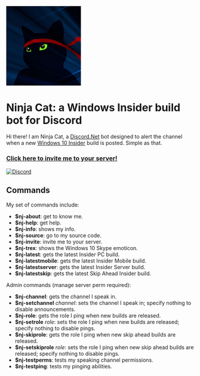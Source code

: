 <img src="src/ninjacat.jpg?raw=true" alt="Avatar" width="200" />

# Ninja Cat: a Windows Insider build bot for Discord
Hi there! I am Ninja Cat, a [Discord.Net](https://github.com/RogueException/Discord.Net) bot designed to alert the channel when a new [Windows 10 Insider](https://insider.windows.com/) build is posted. Simple as that.

### [Click here to invite me to your server!](https://discordapp.com/oauth2/authorize?permissions=19456&client_id=232369430456172545&scope=bot) ###

 [![Discord](https://discordapp.com/api/guilds/232352575196889091/embed.png?style=banner4)](https://discord.gg/2MvJ7QW)

## Commands ##
My set of commands include:
* **$nj-about**: get to know me.
* **$nj-help**: get help.
* **$nj-info**: shows my info.
* **$nj-source**: go to my source code.
* **$nj-invite**: invite me to your server.
* **$nj-trex**: shows the Windows 10 Skype emoticon.
* **$nj-latest**: gets the latest Insider PC build.
* **$nj-latestmobile**: gets the latest Insider Mobile build.
* **$nj-latestserver**: gets the latest Insider Server build.
* **$nj-latestskip**: gets the latest Skip Ahead Insider build.

Admin commands (manage server perm required):
* **$nj-channel**: gets the channel I speak in.
* **$nj-setchannel** *channel*: sets the channel I speak in; specify nothing to disable announcements.
* **$nj-role**: gets the role I ping when new builds are released.
* **$nj-setrole** *role*: sets the role I ping when new builds are released; specify nothing to disable pings.
* **$nj-skiprole**: gets the role I ping when new skip ahead builds are released.
* **$nj-setskiprole** *role*: sets the role I ping when new skip ahead builds are released; specify nothing to disable pings.
* **$nj-testperms**: tests my speaking channel permissions.
* **$nj-testping**: tests my pinging abilities.

